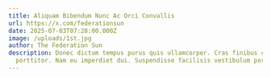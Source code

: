 ```yaml
---
title: Aliquam Bibendum Nunc Ac Orci Convallis
url: https://x.com/federationsun
date: 2025-07-03T07:28:00.000Z
image: /uploads/1st.jpg
author: The Federation Sun
description: Donec dictum tempus purus quis ullamcorper. Cras finibus cursus
  porttitor. Nam eu imperdiet dui. Suspendisse facilisis vestibulum porttitor.
---
```

